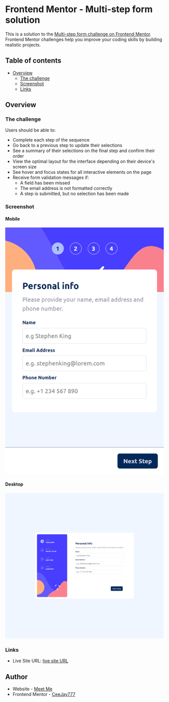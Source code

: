 # Frontend Mentor - Multi-step form solution

This is a solution to the [Multi-step form challenge on Frontend Mentor](https://www.frontendmentor.io/challenges/multistep-form-YVAnSdqQBJ). Frontend Mentor challenges help you improve your coding skills by building realistic projects.

## Table of contents

- [Overview](#overview)
  - [The challenge](#the-challenge)
  - [Screenshot](#screenshot)
  - [Links](#links)

## Overview

### The challenge

Users should be able to:

- Complete each step of the sequence
- Go back to a previous step to update their selections
- See a summary of their selections on the final step and confirm their order
- View the optimal layout for the interface depending on their device's screen size
- See hover and focus states for all interactive elements on the page
- Receive form validation messages if:
  - A field has been missed
  - The email address is not formatted correctly
  - A step is submitted, but no selection has been made

### Screenshot

#### Mobile

![](./assets/Screenshots/MultistepformMobile.png)

#### Desktop

![](./assets/Screenshots/MultistepformDesktop.png)

### Links

- Live Site URL: [live site URL](https://multi-step-form-five-phi.vercel.app/)

## Author

- Website - [Meet Me](https://vercel.com/ceejay777/resume/BEfeV4KW1X7nmgm6SxV5WBeTNVjt)
- Frontend Mentor - [CeeJay777](https://www.frontendmentor.io/profile/Ceejay-777)
